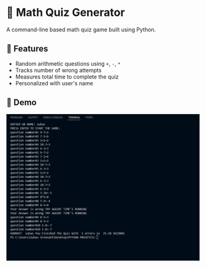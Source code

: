  

# 🧮 Math Quiz Generator

A command-line based math quiz game built using Python.

## 🚀 Features
- Random arithmetic questions using `+`, `-`, `*`
- Tracks number of wrong attempts
- Measures total time to complete the quiz
- Personalized with user's name

## 📸 Demo
![Quiz Screenshot](./quiz.png)



